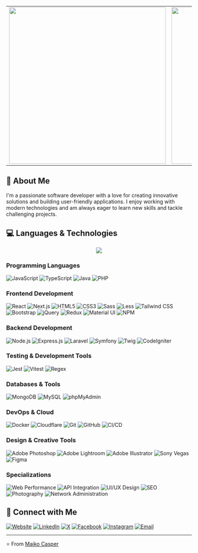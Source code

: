 <div align="center">
  <table>
    <tr>
      <td><img width="425" src="https://github-readme-activity-graph.vercel.app/graph?username=maikoprosperna&theme=radical&hide_border=true&area=true" /></td>
      <td><img width="425" src="https://github-readme-streak-stats.herokuapp.com/?user=maikoprosperna&theme=tokyonight&hide_border=true&show_rank=true&rank_icon=github&include_all_commits=true&count_private=true" /></td>
    </tr>
  </table>
</div>

## 🚀 About Me
I'm a passionate software developer with a love for creating innovative solutions and building user-friendly applications. I enjoy working with modern technologies and am always eager to learn new skills and tackle challenging projects.
## 💻 Languages & Technologies
<div>
<!-- <img width="400" src="https://github-readme-stats.vercel.app/api?username=maikoprosperna&theme=tokyonight&show_icons=true&hide_border=true&count_private=true&include_all_commits=true&show_rank=true&rank_icon=github" /> -->
</div>

<!-- >> **Note:** These stats reflect public repository activity only. Private repository contributions are not included in the language breakdown due to GitHub API limitations. -->

<div align="center">
  <a href="https://skillicons.dev">
    <img src="https://skillicons.dev/icons?i=js,html,css,ts,java,php,nextjs,tailwind,react,bootstrap,github,git,vscode,figma,mysql,express,nodejs,mongodb,laravel,docker,cloudflare,postman,photoshop,illustrator,jest,vitest,symfony,regex,redux,npm,materialui,less" />
  </a>
</div>

<!-- 
### 📈 Top Languages

![Top Languages](https://github-readme-stats.vercel.app/api/top-langs/?username=maikoprosperna&layout=compact&theme=tokyonight&hide_border=true&count_private=true&include_all_commits=true)

-->
### Programming Languages
![JavaScript](https://img.shields.io/badge/-JavaScript-F7DF1E?style=flat-square&logo=javascript&logoColor=black)
![TypeScript](https://img.shields.io/badge/-TypeScript-3178C6?style=flat-square&logo=typescript&logoColor=white)
![Java](https://img.shields.io/badge/-Java-ED8B00?style=flat-square&logo=java&logoColor=white)
![PHP](https://img.shields.io/badge/-PHP-777BB4?style=flat-square&logo=php&logoColor=white)

### Frontend Development
![React](https://img.shields.io/badge/-React-61DAFB?style=flat-square&logo=react&logoColor=black)
![Next.js](https://img.shields.io/badge/-Next.js-000000?style=flat-square&logo=nextdotjs&logoColor=white)
![HTML5](https://img.shields.io/badge/-HTML5-E34F26?style=flat-square&logo=html5&logoColor=white)
![CSS3](https://img.shields.io/badge/-CSS3-1572B6?style=flat-square&logo=css3&logoColor=white)
![Sass](https://img.shields.io/badge/-Sass-CC6699?style=flat-square&logo=sass&logoColor=white)
![Less](https://img.shields.io/badge/-Less-1D365D?style=flat-square&logo=less&logoColor=white)
![Tailwind CSS](https://img.shields.io/badge/-Tailwind%20CSS-38B2AC?style=flat-square&logo=tailwind-css&logoColor=white)
![Bootstrap](https://img.shields.io/badge/-Bootstrap-7952B3?style=flat-square&logo=bootstrap&logoColor=white)
![jQuery](https://img.shields.io/badge/-jQuery-0769AD?style=flat-square&logo=jquery&logoColor=white)
![Redux](https://img.shields.io/badge/-Redux-764ABC?style=flat-square&logo=redux&logoColor=white)
![Material UI](https://img.shields.io/badge/-Material%20UI-0081CB?style=flat-square&logo=material-ui&logoColor=white)
![NPM](https://img.shields.io/badge/-NPM-CB3837?style=flat-square&logo=npm&logoColor=white)

### Backend Development
![Node.js](https://img.shields.io/badge/-Node.js-339933?style=flat-square&logo=node.js&logoColor=white)
![Express.js](https://img.shields.io/badge/-Express.js-000000?style=flat-square&logo=express&logoColor=white)
![Laravel](https://img.shields.io/badge/-Laravel-FF2D20?style=flat-square&logo=laravel&logoColor=white)
![Symfony](https://img.shields.io/badge/-Symfony-000000?style=flat-square&logo=symfony&logoColor=white)
![Twig](https://img.shields.io/badge/-Twig-CCCC33?style=flat-square&logo=twig&logoColor=black)
![CodeIgniter](https://img.shields.io/badge/-CodeIgniter-EF4223?style=flat-square&logo=codeigniter&logoColor=white)

### Testing & Development Tools
![Jest](https://img.shields.io/badge/-Jest-C21325?style=flat-square&logo=jest&logoColor=white)
![Vitest](https://img.shields.io/badge/-Vitest-6E9F63?style=flat-square&logo=vitest&logoColor=white)
![Regex](https://img.shields.io/badge/-Regex-000000?style=flat-square&logo=regex&logoColor=white)

### Databases & Tools
![MongoDB](https://img.shields.io/badge/-MongoDB-47A248?style=flat-square&logo=mongodb&logoColor=white)
![MySQL](https://img.shields.io/badge/-MySQL-4479A1?style=flat-square&logo=mysql&logoColor=white)
![phpMyAdmin](https://img.shields.io/badge/-phpMyAdmin-6C78AF?style=flat-square&logo=phpmyadmin&logoColor=white)

### DevOps & Cloud
![Docker](https://img.shields.io/badge/-Docker-2496ED?style=flat-square&logo=docker&logoColor=white)
![Cloudflare](https://img.shields.io/badge/-Cloudflare-F38020?style=flat-square&logo=cloudflare&logoColor=white)
![Git](https://img.shields.io/badge/-Git-F05032?style=flat-square&logo=git&logoColor=white)
![GitHub](https://img.shields.io/badge/-GitHub-181717?style=flat-square&logo=github&logoColor=white)
![CI/CD](https://img.shields.io/badge/-CI%2FCD-2496ED?style=flat-square&logo=github-actions&logoColor=white)

### Design & Creative Tools
![Adobe Photoshop](https://img.shields.io/badge/-Photoshop-31A8FF?style=flat-square&logo=adobe-photoshop&logoColor=white)
![Adobe Lightroom](https://img.shields.io/badge/-Lightroom-31A8FF?style=flat-square&logo=adobe-lightroom&logoColor=white)
![Adobe Illustrator](https://img.shields.io/badge/-Illustrator-FF9A00?style=flat-square&logo=adobe-illustrator&logoColor=white)
![Sony Vegas](https://img.shields.io/badge/-Sony%20Vegas-000000?style=flat-square&logo=sony&logoColor=white)
![Figma](https://img.shields.io/badge/-Figma-F24E1E?style=flat-square&logo=figma&logoColor=white)

### Specializations
![Web Performance](https://img.shields.io/badge/-Web%20Performance-4285F4?style=flat-square&logo=google&logoColor=white)
![API Integration](https://img.shields.io/badge/-API%20Integration-FF6B6B?style=flat-square&logo=postman&logoColor=white)
![UI/UX Design](https://img.shields.io/badge/-UI%2FUX%20Design-FF6B6B?style=flat-square&logo=figma&logoColor=white)
![SEO](https://img.shields.io/badge/-SEO-4285F4?style=flat-square&logo=google&logoColor=white)
![Photography](https://img.shields.io/badge/-Photography-000000?style=flat-square&logo=camera&logoColor=white)
![Network Administration](https://img.shields.io/badge/-Network%20Admin-1F2937?style=flat-square&logo=cisco&logoColor=white)

<!--
<table>
  <tr>
    <td><img width="425" src="https://github-readme-stats.vercel.app/api/top-langs/?username=maikoprosperna&layout=compact&theme=dark" /></td>
  </tr>
</table>-->

## 🔗 Connect with Me
[![Website](https://img.shields.io/badge/-Website-000000?style=flat-square&logo=globe&logoColor=white)](http://mrobles.work/)
[![LinkedIn](https://img.shields.io/badge/-LinkedIn-0077B5?style=flat-square&logo=linkedin&logoColor=white)](https://www.linkedin.com/in/mark-oliver-robles/)
[![X](https://img.shields.io/badge/-X-000000?style=flat-square&logo=x&logoColor=white)](https://x.com/maikocasper)
[![Facebook](https://img.shields.io/badge/-Facebook-1877F2?style=flat-square&logo=facebook&logoColor=white)](https://www.facebook.com/SketchandGraphics/)
[![Instagram](https://img.shields.io/badge/-Instagram-E4405F?style=flat-square&logo=instagram&logoColor=white)](https://www.instagram.com/maikocasper/)
[![Email](https://img.shields.io/badge/-Email-D14836?style=flat-square&logo=gmail&logoColor=white)](mailto:maiko.casper@example.com)

---

⭐ From [Maiko Casper](https://github.com/maikoprosperna) 